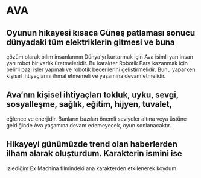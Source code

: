 # AVA
## Oyunun hikayesi kısaca Güneş patlaması sonucu dünyadaki tüm elektriklerin gitmesi ve buna 
çözüm olarak bilim insanlarının Dünya’yı kurtarmak için Ava isimli yarı insan yarı robot bir 
varlık üretmeleridir. Bu karakter Robotik Para kazanmak için belirli bazı işler yapmalı ve 
robotik becerilerini geliştirmelidir. Bunu yaparken kişisel ihtiyaçlarını ihmal etmemeli ve 
yaşamına devam etmelidir.
## Ava’nın kişisel ihtiyaçları tokluk, uyku, sevgi, sosyalleşme, sağlık, eğitim, hijyen, tuvalet, 
eğlence ve enerjidir. Bunların bazıları önemli seviyeler altına veya üstüne geldiğinde Ava 
yaşamına devam edemeyecek, oyun sonlanacaktır.
## Hikayeyi günümüzde trend olan haberlerden ilham alarak oluşturdum. Karakterin ismini ise 
izlediğim Ex Machina filmindeki ana karakterden etkilenerek koydum.
